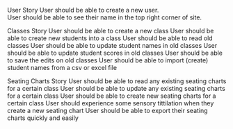 User Story
User should be able to create a new user.  
User should be able to see their name in the top right corner of site.

Classes Story
User should be able to create a new class
User should be able to create new students into a class 
User should be able to read old classes 
User should be able to update student names in old classes
User should be able to update student scores in old classes
User should be able to save the edits on old classes
User should be able to import (create) student names from a csv or excel file

Seating Charts Story
User should be able to read any existing seating charts for a certain class
User should be able to update any existing seating charts for a certain class
User should be able to create new seating charts for a certain class
User should experience some sensory tittilation when they create a new seating chart
User should be able to export their seating charts quickly and easily


